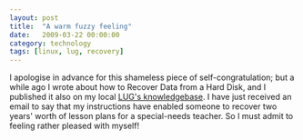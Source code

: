 ```yaml
---
layout: post
title:  "A warm fuzzy feeling"
date:   2009-03-22 00:00:00
category: technology
tags: [linux, lug, recovery]
---
```


I apologise in advance for this shameless piece of self-congratulation; but a while ago I wrote about how to Recover Data from a Hard Disk, and I published it also on my local [LUG's knowledgebase](http://surrey.lug.org.uk/kb/datarecovery).  I have just received an email to say that my instructions have enabled someone to recover two years' worth of lesson plans for a special-needs teacher.  So I must admit to feeling rather pleased with myself!

